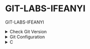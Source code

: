 # GIT-LABS-IFEANYI

GIT-LABS-IFEANYI

<details>
  <summary>Check Git Version</summary>

```sh
git -v
```

</details>

<details>
  <summary>Git Configuration</summary>

```sh
git config --global user.name "Your Name"
git config --global user.email "your.email@example.com"
```

To view settings:

```sh
git config --global --list
```

```sh
git config --list --show-origin
```

</details>

<details>
  <summary>C</summary>

### C

```
n
```

### C

```
n
```

</details>
